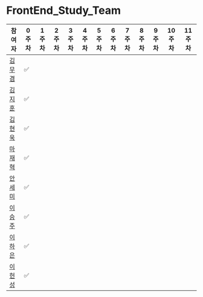 # FrontEnd_Study_Team

| 참여자 | 0주차 | 1주차 | 2주차 | 3주차 | 4주차 | 5주차 | 6주차 | 7주차 | 8주차 | 9주차 | 10주차 | 11주차 |
| --- | --- | --- | --- | --- | --- | --- | --- | --- | --- | --- | --- | --- | 
|[김무겸](#)|✅
|[김지훈](https://github.com/appliedalpha)|✅
|[김현욱](https://github.com/nookcoder)|✅
|[마재혁](#)|✅
|[안세미](#)|✅
|[이승주](#)|✅
|[이하은](#)|✅
|[이헌성](#)|✅
